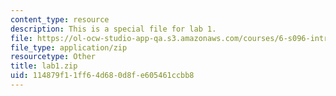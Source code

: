 ```yaml
---
content_type: resource
description: This is a special file for lab 1.
file: https://ol-ocw-studio-app-qa.s3.amazonaws.com/courses/6-s096-introduction-to-c-and-c-january-iap-2013/114879f11ff64d680d8fe605461ccbb8_lab1.zip
file_type: application/zip
resourcetype: Other
title: lab1.zip
uid: 114879f1-1ff6-4d68-0d8f-e605461ccbb8
---
```


